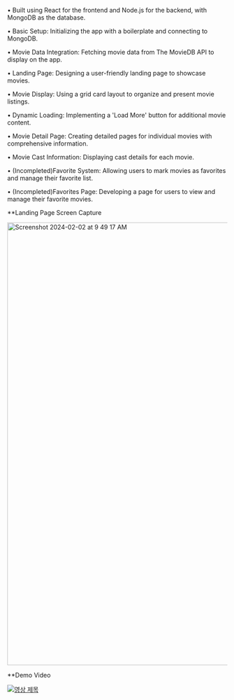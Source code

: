 

•	Built using React for the frontend and Node.js for the backend, with MongoDB as the database.

•	Basic Setup: Initializing the app with a boilerplate and connecting to MongoDB.

•	Movie Data Integration: Fetching movie data from The MovieDB API to display on the app.

•	Landing Page: Designing a user-friendly landing page to showcase movies.

•	Movie Display: Using a grid card layout to organize and present movie listings.

•	Dynamic Loading: Implementing a 'Load More' button for additional movie content.

•	Movie Detail Page: Creating detailed pages for individual movies with comprehensive information.

•	Movie Cast Information: Displaying cast details for each movie.

•	(Incompleted)Favorite System: Allowing users to mark movies as favorites and manage their favorite list.

•	(Incompleted)Favorites Page: Developing a page for users to view and manage their favorite movies.

**Landing Page Screen Capture

<img width="1012" alt="Screenshot 2024-02-02 at 9 49 17 AM" src="https://github.com/YohanJins/Movie_Site/assets/146444793/7f24e8ed-4e1e-40d8-a99b-ec5c3ea3bd9d">



**Demo Video

[![영상 제목](https://img.youtube.com/vi/QvY6Q09HncI/0.jpg)](https://www.youtube.com/watch?v=QvY6Q09HncI)


